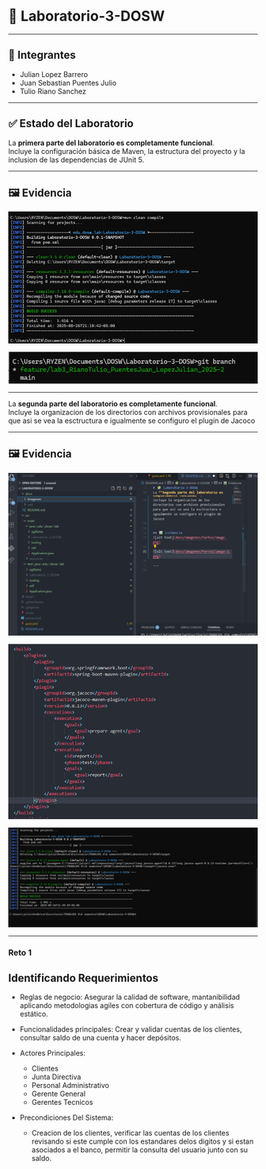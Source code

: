 # 🧩 Laboratorio-3-DOSW

---

## 👥 Integrantes

- Julian Lopez Barrero
- Juan Sebastian Puentes Julio
- Tulio Riano Sanchez

---

## ✅ Estado del Laboratorio

La **primera parte del laboratorio es completamente funcional**.  
Incluye la configuración básica de Maven, la estructura del proyecto y la inclusion de las dependencias de JUnit 5.

---

## 🖼️ Evidencia

![alt text](docs/imagenes/Parte1/image.png)

![alt text](docs/imagenes/Parte1/image-1.png)

---

La **segunda parte del laboratorio es completamente funcional**.  
Incluye la organizacion de los directorios con archivos provisionales para que asi se vea la esctructura e igualmente se configuro el plugin de Jacoco

---

## 🖼️ Evidencia
![alt text](docs/imagenes/Parte2/image-3.png)

![alt text](docs/imagenes/Parte2/image.png)

![alt text](docs/imagenes/Parte2/image-2.png)

---

### Reto 1

## Identificando Requerimientos

- Reglas de negocio: Asegurar la calidad de software, mantanibilidad aplicando metodologias agiles con cobertura de código y análisis estático.

- Funcionalidades principales: Crear y validar cuentas de los clientes, consultar saldo de una cuenta y hacer depósitos.

- Actores Principales: 

    - Clientes
    - Junta Directiva
    - Personal Administrativo
    - Gerente General
    - Gerentes Tecnicos

- Precondiciones Del Sistema: 
    - Creacion de los clientes, verificar las cuentas de los clientes revisando si este cumple con los estandares delos digitos y si estan asociados a el banco, permitir la consulta del usuario junto con su saldo.




